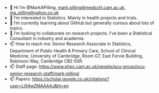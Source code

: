 - 👋 Hi I’m @MarkAPilling, mark.pilling@medschl.cam.ac.uk, ma_pilling@yahoo.co.uk
- 👀 I’m interested in Statistics. Mainly in health projects and trials.
- 🌱 I’m currently learning about GitHub but generally curious about lots of topics.
- 💞️ I’m looking to collaborate on research projects. I've been a Statistical Consultant in industry and academia.
- 📫 How to reach me:  Senior Research Associate in Statistics, Department of Public Health & Primary Care, School of Clinical Medicine, University of Cambridge, Room G7, East Forvie Building, Robinson Way, Cambridge CB2 0SR.
- 📫 Staff page: https://www.phpc.cam.ac.uk/people/pcu-group/pcu-senior-research-staff/mark-pilling/
- 📫 Papers: https://scholar.google.co.uk/citations?user=Li94wZMAAAAJ&hl=en
<!---
MarkPilling/MarkPilling is a ✨ special ✨ repository because its `README.md` (this file) appears on your GitHub profile.
You can click the Preview link to take a look at your changes.
--->
